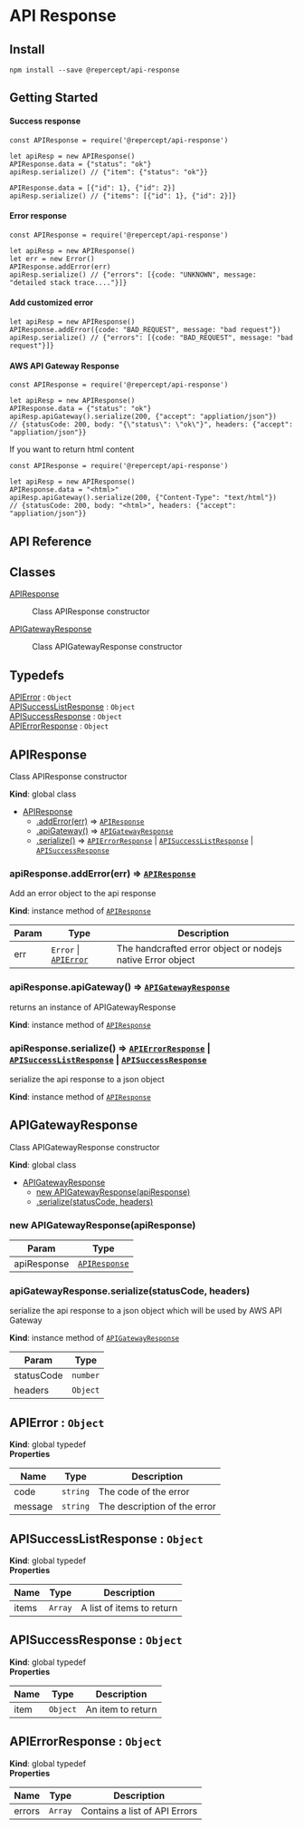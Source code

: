 # API Response


## Install
```
npm install --save @repercept/api-response
```

## Getting Started


#### Success response
```
const APIResponse = require('@repercept/api-response')

let apiResp = new APIResponse()
APIResponse.data = {"status": "ok"}
apiResp.serialize() // {"item": {"status": "ok"}}

APIResponse.data = [{"id": 1}, {"id": 2}]
apiResp.serialize() // {"items": [{"id": 1}, {"id": 2}]}

```


#### Error response
```
const APIResponse = require('@repercept/api-response')

let apiResp = new APIResponse()
let err = new Error()
APIResponse.addError(err)
apiResp.serialize() // {"errors": [{code: "UNKNOWN", message: "detailed stack trace...."}]}

```

#### Add customized error

```
let apiResp = new APIResponse()
APIResponse.addError({code: "BAD_REQUEST", message: "bad request"})
apiResp.serialize() // {"errors": [{code: "BAD_REQUEST", message: "bad request"}]}
```

#### AWS API Gateway Response
```
const APIResponse = require('@repercept/api-response')

let apiResp = new APIResponse()
APIResponse.data = {"status": "ok"}
apiResp.apiGateway().serialize(200, {"accept": "appliation/json"})
// {statusCode: 200, body: "{\"status\": \"ok\"}", headers: {"accept": "appliation/json"}}

```

If you want to return html content
```
const APIResponse = require('@repercept/api-response')

let apiResp = new APIResponse()
APIResponse.data = "<html>"
apiResp.apiGateway().serialize(200, {"Content-Type": "text/html"})
// {statusCode: 200, body: "<html>", headers: {"accept": "appliation/json"}}

```

## API Reference

## Classes

<dl>
<dt><a href="#APIResponse">APIResponse</a></dt>
<dd><p>Class APIResponse constructor</p>
</dd>
<dt><a href="#APIGatewayResponse">APIGatewayResponse</a></dt>
<dd><p>Class APIGatewayResponse constructor</p>
</dd>
</dl>

## Typedefs

<dl>
<dt><a href="#APIError">APIError</a> : <code>Object</code></dt>
<dd></dd>
<dt><a href="#APISuccessListResponse">APISuccessListResponse</a> : <code>Object</code></dt>
<dd></dd>
<dt><a href="#APISuccessResponse">APISuccessResponse</a> : <code>Object</code></dt>
<dd></dd>
<dt><a href="#APIErrorResponse">APIErrorResponse</a> : <code>Object</code></dt>
<dd></dd>
</dl>

<a name="APIResponse"></a>

## APIResponse
Class APIResponse constructor

**Kind**: global class  

* [APIResponse](#APIResponse)
    * [.addError(err)](#APIResponse+addError) ⇒ [<code>APIResponse</code>](#APIResponse)
    * [.apiGateway()](#APIResponse+apiGateway) ⇒ [<code>APIGatewayResponse</code>](#APIGatewayResponse)
    * [.serialize()](#APIResponse+serialize) ⇒ [<code>APIErrorResponse</code>](#APIErrorResponse) \| [<code>APISuccessListResponse</code>](#APISuccessListResponse) \| [<code>APISuccessResponse</code>](#APISuccessResponse)

<a name="APIResponse+addError"></a>

### apiResponse.addError(err) ⇒ [<code>APIResponse</code>](#APIResponse)
Add an error object to the api response

**Kind**: instance method of [<code>APIResponse</code>](#APIResponse)  

| Param | Type | Description |
| --- | --- | --- |
| err | <code>Error</code> \| [<code>APIError</code>](#APIError) | The handcrafted error object or nodejs native Error object |

<a name="APIResponse+apiGateway"></a>

### apiResponse.apiGateway() ⇒ [<code>APIGatewayResponse</code>](#APIGatewayResponse)
returns an instance of APIGatewayResponse

**Kind**: instance method of [<code>APIResponse</code>](#APIResponse)  
<a name="APIResponse+serialize"></a>

### apiResponse.serialize() ⇒ [<code>APIErrorResponse</code>](#APIErrorResponse) \| [<code>APISuccessListResponse</code>](#APISuccessListResponse) \| [<code>APISuccessResponse</code>](#APISuccessResponse)
serialize the api response to a json object

**Kind**: instance method of [<code>APIResponse</code>](#APIResponse)  
<a name="APIGatewayResponse"></a>

## APIGatewayResponse
Class APIGatewayResponse constructor

**Kind**: global class  

* [APIGatewayResponse](#APIGatewayResponse)
    * [new APIGatewayResponse(apiResponse)](#new_APIGatewayResponse_new)
    * [.serialize(statusCode, headers)](#APIGatewayResponse+serialize)

<a name="new_APIGatewayResponse_new"></a>

### new APIGatewayResponse(apiResponse)

| Param | Type |
| --- | --- |
| apiResponse | [<code>APIResponse</code>](#APIResponse) | 

<a name="APIGatewayResponse+serialize"></a>

### apiGatewayResponse.serialize(statusCode, headers)
serialize the api response to a json object which will be used by AWS API Gateway

**Kind**: instance method of [<code>APIGatewayResponse</code>](#APIGatewayResponse)  

| Param | Type |
| --- | --- |
| statusCode | <code>number</code> | 
| headers | <code>Object</code> | 

<a name="APIError"></a>

## APIError : <code>Object</code>
**Kind**: global typedef  
**Properties**

| Name | Type | Description |
| --- | --- | --- |
| code | <code>string</code> | The code of the error |
| message | <code>string</code> | The description of the error |

<a name="APISuccessListResponse"></a>

## APISuccessListResponse : <code>Object</code>
**Kind**: global typedef  
**Properties**

| Name | Type | Description |
| --- | --- | --- |
| items | <code>Array</code> | A list of items to return |

<a name="APISuccessResponse"></a>

## APISuccessResponse : <code>Object</code>
**Kind**: global typedef  
**Properties**

| Name | Type | Description |
| --- | --- | --- |
| item | <code>Object</code> | An item to return |

<a name="APIErrorResponse"></a>

## APIErrorResponse : <code>Object</code>
**Kind**: global typedef  
**Properties**

| Name | Type | Description |
| --- | --- | --- |
| errors | <code>Array</code> | Contains a list of API Errors |

